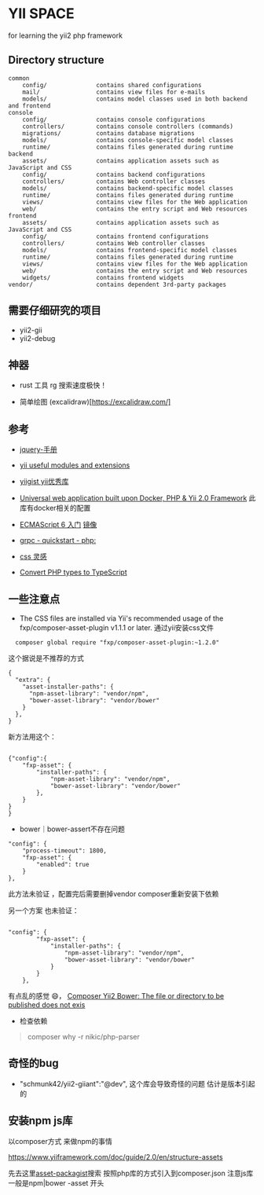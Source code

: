 # YII SPACE
 for learning the yii2 php framework
 
## Directory structure

```
common
    config/              contains shared configurations
    mail/                contains view files for e-mails
    models/              contains model classes used in both backend and frontend
console
    config/              contains console configurations
    controllers/         contains console controllers (commands)
    migrations/          contains database migrations
    models/              contains console-specific model classes
    runtime/             contains files generated during runtime
backend
    assets/              contains application assets such as JavaScript and CSS
    config/              contains backend configurations
    controllers/         contains Web controller classes
    models/              contains backend-specific model classes
    runtime/             contains files generated during runtime
    views/               contains view files for the Web application
    web/                 contains the entry script and Web resources
frontend
    assets/              contains application assets such as JavaScript and CSS
    config/              contains frontend configurations
    controllers/         contains Web controller classes
    models/              contains frontend-specific model classes
    runtime/             contains files generated during runtime
    views/               contains view files for the Web application
    web/                 contains the entry script and Web resources
    widgets/             contains frontend widgets
vendor/                  contains dependent 3rd-party packages
```

## 需要仔细研究的项目
* yii2-gii
* yii2-debug



## 神器

- rust 工具 rg  搜索速度极快！

- 简单绘图 (excalidraw)[https://excalidraw.com/]

## 参考

-  [jquery-手册](https://www.runoob.com/manual/jquery/)
- [yii useful modules and extensions](https://github.com/dmstr)
- [yiigist yii优秀库](https://yiigist.com/packages#!#%3Ftag=extension)
- [Universal web application built upon Docker, PHP & Yii 2.0 Framework](https://github.com/dmstr/phd5-app)
    此库有docker相关的配置    

- [ECMAScript 6 入门](https://es6.ruanyifeng.com/#README) [镜像](https://wangdoc.com/es6/)
- [grpc - quickstart - php:]( https://grpc.io/docs/quickstart/php/)

- [css 灵感](https://chokcoco.github.io/CSS-Inspiration/#/)

- [Convert PHP types to TypeScript ](https://github.com/spatie/typescript-transformer/tree/main)
## 一些注意点
- The CSS files are installed via Yii's recommended usage of the fxp/composer-asset-plugin v1.1.1 or later.
    通过yii安装css文件
~~~shell
  composer global require "fxp/composer-asset-plugin:~1.2.0"  
  ~~~

这个据说是不推荐的方式
~~~json5
{
  "extra": {
    "asset-installer-paths": {
      "npm-asset-library": "vendor/npm",
      "bower-asset-library": "vendor/bower"
    }
  },
}

~~~
新方法用这个：
~~~json5

{"config":{
    "fxp-asset": {
        "installer-paths": {
            "npm-asset-library": "vendor/npm",
            "bower-asset-library": "vendor/bower"
        },
    }
}
}
~~~

- bower｜bower-assert不存在问题
~~~
"config": {
    "process-timeout": 1800,
    "fxp-asset": {
        "enabled": true
    }
},
~~~
此方法未验证 ，配置完后需要删掉vendor composer重新安装下依赖

另一个方案 也未验证：
~~~

"config": {
        "fxp-asset": {
            "installer-paths": {
                "npm-asset-library": "vendor/npm",
                "bower-asset-library": "vendor/bower"
            }
        }
    },
~~~
有点乱的感觉 😄，
[Composer Yii2 Bower: The file or directory to be published does not exis](https://stackoverflow.com/questions/53116822/composer-yii2-bower-the-file-or-directory-to-be-published-does-not-exist-c-my)

- 检查依赖 
>  composer why -r nikic/php-parser


## 奇怪的bug

- "schmunk42/yii2-giiant":"@dev",  这个库会导致奇怪的问题 估计是版本引起的

## 安装npm js库
以composer方式 来做npm的事情

https://www.yiiframework.com/doc/guide/2.0/en/structure-assets

先去这里[asset-packagist](https://asset-packagist.org/)搜索 
按照php库的方式引入到composer.json  注意js库一般是npm|bower -asset 开头